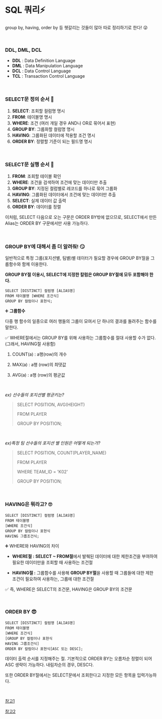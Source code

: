 # SQL 쿼리⚡

group by, having, order by 등 헷갈리는 것들이 많아 따로 정리하기로 한다! 😜

<br>

### DDL, DML, DCL
+ **DDL** : Data Definition Language
+ **DML** : Data Manipulation Language
+ **DCL** : Data Control Language
+ **TCL** : Transaction Control Language
 
<br>

### SELECT문 정의 순서 🦈

1. **SELECT**: 조회할 컬럼명 명시
2. **FROM**: 테이블명 명시
3. **WHERE**: 조건 (여러 개일 경우 AND나 OR로 묶어서 표현)
4. **GROUP BY**: 그룹화할 컬럼명 명시
5. **HAVING**: 그룹화된 데이터에 적용할 조건 명시
6. **ORDER BY**: 정렬할 기준이 되는 필드명 명시

<br>

### SELECT문 실행 순서 🐬

1. **FROM**: 조회할 테이블 확인
2. **WHERE**: 조건을 검색하여 조건에 맞는 데이터만 추출
3. **GROUP BY**: 지정된 컬럼별로 레코드를 하나로 묶어 그룹화
4. **HAVING**: 그룹화된 데이터에서 조건에 맞는 데이터만 추출
5. **SELECT**: 실제 데이터 값 출력
6. **ORDER BY**: 데이터를 정렬

이처럼, SELECT 다음으로 오는 구문은 ORDER BY밖에 없으므로, SELECT에서 만든 Alias는 ORDER BY 구문에서만 사용 가능하다.

<br>

### GROUP BY에 대해서 좀 더 알려줘! 😏

일반적으로 특정 그룹(포지션별, 팀별)별 데이터가 필요할 경우에 GROUP BY절을 그룹함수와 함께 이용한다.

**GROUP BY절 이용시, SELECT에 지정한 칼럼은 GROUP BY절에 모두 포함해야 한다.**

```
SELECT [DISTINCT] 컬럼명 [ALIAS명] 
FROM 테이블명 [WHERE 조건식] 
GROUP BY 컬럼이나 표현식;
```

➕ **그룹함수**

다중 행 함수의 일종으로 여러 행들의 그룹이 모여서 단 하나의 결과를 돌려주는 함수를 말한다.

✅ WHERE절에서는 GROUP BY를 위해 사용하는 그룹함수를 절대 사용할 수가 없다. (그래서, HAVING절 사용함) 

1. COUNT(a) : a행(row)의 개수

2. MAX(a) : a행 (row)의 최댓값

3. AVG(a) : a행 (row)의 평균값

<br>

*ex) 선수들의 포지션별 평균키는?*

> SELECT POSITION, AVG(HEIGHT)
>
> FROM PLAYER
>
> GROUP BY POSITION;

<br>

*ex)특정 팀 선수들의 포지션 별 인원은 어떻게 되는가?*

> SELECT POSITION, COUNT(PLAYER_NAME)
>
> FROM PLAYER
>
> WHERE TEAM_ID = 'K02'
>
> GROUP BY POSITION;

<br>

### HAVING은 뭐라고? 🙄

```
SELECT [DISTINCT] 컬럼명 [ALIAS명] 
FROM 테이블명 
[WHERE 조건식] 
GROUP BY 컬럼이나 표현식 
HAVING 그룹조건식;
```

➕ WHERE와 HAVING의 차이

+ **WHERE절 :** **SELECT ~ FROM절**에서 발췌된 데이터에 대한 제한조건을 부여하여 필요한 데이터만을 조회할 때 사용하는 조건절

+ **HAVING절 :** 그룹함수를 사용해 **GROUP BY절**을 사용할 때 그룹들에 대한 제한 조건이 필요하여 사용하는, 그룹에 대한 조건절

✅ 즉, WHERE은 SELECT의 조건문, HAVING은 GROUP BY의 조건문

<br>

### ORDER BY 😎

```
SELECT [DISTINCT] 컬럼명 [ALIAS명]
FROM 테이블명
[WHERE 조건식]
[GROUP BY 컬럼이나 표현식
HAVING 그룹조건식]
ORDER BY 칼럼이나 표현식[ASC 또는 DESC];
```

데이터 출력 순서를 지정해주는 절. 기본적으로 ORDER BY는 오름차순 정렬이 되어 ASC 생략이 가능하다. 내림차순의 경우, DESC다.

또한 ORDER BY절에서는 SELECT문에서 조회한다고 지정한 모든 항목을 입력가능하다.

<br>

[참고1](https://j2yes.tistory.com/entry/select%EB%AC%B8-%EC%88%9C%EC%84%9C%EC%99%80-having%EC%A0%88)

[참고2](https://pliss.tistory.com/8)
